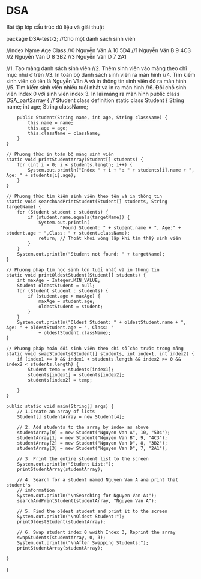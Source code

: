 # DSA
Bài tập lớp cấu trúc dữ liệu và giải thuật

package DSA-test-2;
//Cho một danh sách sinh viên

//Index	Name	    Age	Class
//0	Nguyễn Văn A	10	5D4
//1	Nguyễn Văn B	9	4C3
//2	Nguyễn Văn D	8	3B2
//3	Nguyễn Văn D	7	2A1

//1.	Tạo mảng danh sách sinh viên
//2.	Thêm sinh viên vào mảng theo chỉ mục như ở trên
//3.	In toàn bộ danh sách sinh viên ra màn hình
//4.	Tìm kiếm sinh viên có tên là Nguyễn Văn A và in thông tin sinh viên đó ra màn hình
//5.	Tìm kiếm sinh viên nhiều tuổi nhất và in ra màn hình
//6.	Đổi chỗ sinh viên Index 0 với sinh viên index 3. In lại mảng ra màn hình
public class DSA_part2array {
    // Student class definition
    static class Student {
        String name;
        int age;
        String className;

        public Student(String name, int age, String className) {
            this.name = name;
            this.age = age;
            this.className = className;
        }
    }

    // Phương thức in toàn bộ mảng sinh viên
    static void printStudentArray(Student[] students) {
        for (int i = 0; i < students.length; i++) {
            System.out.println("Index " + i + ": " + students[i].name + ", Age: " + students[i].age);
        }
    }

    // Phương thức tìm kiếm sinh viên theo tên và in thông tin
    static void searchAndPrintStudent(Student[] students, String targetName) {
        for (Student student : students) {
            if (student.name.equals(targetName)) {
                System.out.println(
                        "Found Student: " + student.name + ", Age:" + student.age + ",Class: " + student.className);
                return; // Thoát khỏi vòng lặp khi tìm thấy sinh viên
            }
        }
        System.out.println("Student not found: " + targetName);
    }

    // Phương pháp tìm học sinh lớn tuổi nhất và in thông tin
    static void printOldestStudent(Student[] students) {
        int maxAge = Integer.MIN_VALUE;
        Student oldestStudent = null;
        for (Student student : students) {
            if (student.age > maxAge) {
                maxAge = student.age;
                oldestStudent = student;
            }
        }
        System.out.println("Oldest Student: " + oldestStudent.name + ", Age: " + oldestStudent.age + ", Class: "
                + oldestStudent.className);
    }

    // Phương pháp hoán đổi sinh viên theo chỉ số cho trước trong mảng
    static void swapStudents(Student[] students, int index1, int index2) {
        if (index1 >= 0 && index1 < students.length && index2 >= 0 && index2 < students.length) {
            Student temp = students[index1];
            students[index1] = students[index2];
            students[index2] = temp;

        }
    }

    public static void main(String[] args) {
        // 1.Create an array of lists
        Student[] studentArray = new Student[4];

        // 2. Add students to the array by index as above
        studentArray[0] = new Student("Nguyen Van A", 10, "5D4");
        studentArray[1] = new Student("Nguyen Van B", 9, "4C3");
        studentArray[2] = new Student("Nguyen Van D", 8, "3B2");
        studentArray[3] = new Student("Nguyen Van D", 7, "2A1");

        // 3. Print the entire student list to the screen
        System.out.println("Student List:");
        printStudentArray(studentArray);

        // 4. Search for a student named Nguyen Van A ana print that student's
        // imformation
        System.out.println("\nSearching for Nguyen Van A:");
        searchAndPrintStudent(studentArray, "Nguyen Van A");

        // 5. Find the oldest student and print it to the screen
        System.out.println("\nOldest Student:");
        printOldestStudent(studentArray);

        // 6. Swap student index 0 wwith Index 3, Reprint the array
        swapStudents(studentArray, 0, 3);
        System.out.println("\nAfter Swapping Students:");
        printStudentArray(studentArray);

    }
}
